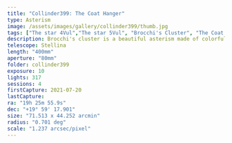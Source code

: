 ```yaml
---
title: "Collinder399: The Coat Hanger"
type: Asterism
image: /assets/images/gallery/collinder399/thumb.jpg
tags: ["The star 4Vul","The star 5Vul", "Brocchi's Cluster", "The Coat Hanger"]
description: Brocchi's cluster is a beautiful asterism made of colorful stars that randomly form a coat hanger pattern. This image is a mosaic to capture the full starfield.
telescope: Stellina
length: "400mm"
aperture: "80mm"
folder: collinder399
exposure: 10    
lights: 317
sessions: 4
firstCapture: 2021-07-20 
lastCapture:
ra: "19h 25m 55.9s"
dec: "+19° 59' 17.901"
size: "71.513 x 44.252 arcmin"
radius: "0.701 deg"
scale: "1.237 arcsec/pixel"
---
```

